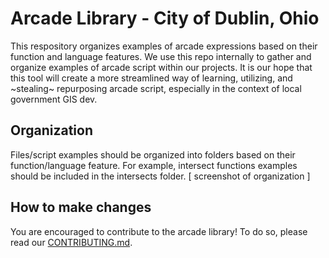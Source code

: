 # Arcade Library - City of Dublin, Ohio
This respository organizes examples of arcade expressions based on their function and language features. We use this repo internally to gather and organize examples of arcade script within our projects. It is our hope that this tool will create a more streamlined way of learning, utilizing, and ~stealing~ repurposing arcade script, especially in the context of local government GIS dev. 
## Organization
Files/script examples should be organized into folders based on their function/language feature. For example, intersect functions examples should be included in the intersects folder. 
[ screenshot of organization ]

## How to make changes
You are encouraged to contribute to the arcade library! To do so, please read our [CONTRIBUTING.md](https://github.com/DublinOhio/arcade-expressions/blob/main/CONTRIBUTING.md).
